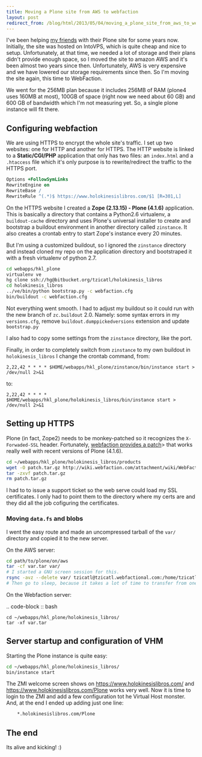 ```yaml
---
title: Moving a Plone site from AWS to webfaction
layout: post
redirect_from: /blog/html/2013/05/04/moving_a_plone_site_from_aws_to_webfaction
---
```



I've been helping [my friends](http:/www.holokinesislibros.com) with their
Plone site for some years now. Initially, the site was hosted on IntoVPS,
which is quite cheap and nice to setup. Unfortunately, at that time, we needed
a lot of storage and their plans didn't provide enough space, so I moved the
site to amazon AWS and it's been almost two years since then. Unfortunately,
AWS is very expensive and we have lowered our storage requirements since then.
So I'm moving the site again, this time to WebFaction.

We went for the 256MB plan because it includes 256MB of RAM (plone4 uses 160MB
at most), 100GB of space (right now we need about 60 GB) and 600 GB of
bandwidth which I'm not measuring yet. So, a single plone instance will fit
there.

## Configuring webfaction

We are using HTTPS to encrypt the whole site's traffic. I set up two websites:
one for HTTP and another for HTTPS. The HTTP website is linked to a
**Static/CGI/PHP** application that only has two files: an `index.html` and a
`.htaccess` file which it's only purpose is to rewrite/redirect the traffic to
the HTTPS port.


```apache
Options +FollowSymLinks
RewriteEngine on
RewriteBase /
RewriteRule ^(.*)$ https://www.holokinesislibros.com/$1 [R=301,L]
```

On the HTTPS website I created a **Zope (2.13.15) - Plone (4.1.6)**
application. This is basically a directory that contains a Python2.6
virtualenv, a `buildout-cache` directory and uses Plone's universal installer
to create and bootstrap a buildout environment in another directory called
`zinstance`. It also creates a crontab entry to start Zope's instance every 20
minutes.

But I'm using a customized buildout, so I ignored the `zinstance` directory
and instead cloned my repo on the application directory and bootstraped it
with a fresh virtualenv of python 2.7.

```bash
cd webapps/hkl_plone
virtualenv ve
hg clone ssh://hg@bitbucket.org/tzicatl/holokinesis_libros
cd holokinesis_libros
../ve/bin/python bootstrap.py -c webfaction.cfg
bin/buildout -c webfaction.cfg
```

Not everything went smooth. I had to adjust my buildout so it could run with
the new branch of `zc.buildout` 2.0. Namely: some syntax errors in my
`versions.cfg`, remove `buildout.dumppickedversions` extension and update
`bootstrap.py`

I also had to copy some settings from the `zinstance` directory, like the
port.

Finally, in order to completely switch from `zinstance` to my own buildout in
`holokinesis_libros` I change the crontab command, from:

```crontab
2,22,42 * * * * $HOME/webapps/hkl_plone/zinstance/bin/instance start > /dev/null 2>&1
```

to:

```crontab
2,22,42 * * * * $HOME/webapps/hkl_plone/holokinesis_libros/bin/instance start > /dev/null 2>&1
```

## Setting up HTTPS

Plone (in fact, Zope2) needs to be monkey-patched so it recognizes the `X-Forwaded-SSL` header.
Fortunately, [webfaction provides a patch](http://docs.webfaction.com/software/zope-and-plone/configuring.html#using-zope-over-https)>
that works really well with recent versions of Plone (4.1.6).

```bash
cd ~/webapps/hkl_plone/holokinesis_libros/products
wget -O patch.tar.gz http://wiki.webfaction.com/attachment/wiki/WebFactionSslPatch/WebFactionSSLPatch-1.0.tar.gz?format=raw
tar -zxvf patch.tar.gz
rm patch.tar.gz
```

I had to to issue a support ticket so the web serve could load my SSL
certificates. I only had to point them to the directory where my certs are and
they did all the job cofiguring the certificates.

### Moving `data.fs` and blobs

I went the easy route and made an uncompressed tarball of the `var/` directory
and copied it to the new server.

On the AWS server:

```bash
cd path/to/plone/on/aws
tar -cf var.tar var/
# I started a GNU screen session for this.
rsync -avz --delete var/ tzicatl@tzicatl.webfactional.com:/home/tzicatl/webapps/hkl_plone/holokinesis_libros/var/
# Then go to sleep, because it takes a lot of time to transfer from one site to another.
```

On the Webfaction server:

.. code-block :: bash

    cd ~/webapps/hkl_plone/holokinesis_libros/
    tar -xf var.tar

## Server startup and configuration of VHM

Starting the Plone instance is quite easy:

```bash
cd ~/webapps/hkl_plone/holokinesis_libros/
bin/instance start
```

The ZMI welcome screen shows on <https://www.holokinesislibros.com/> and
<https://www.holokinesislibros.com/Plone> works very well. Now it is time to login to the ZMI and add
a few configuration tot he Virtual Host monster. And, at the end I ended up adding just one line:

```apache
    *.holokinesislibros.com/Plone
```

## The end

Its alive and kicking! :)
